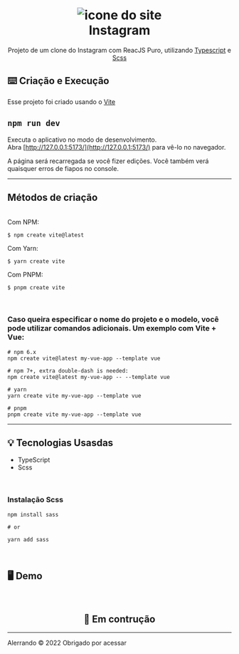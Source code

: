 <h1 align="center">
    <img src="./github/instagram_icon_161086.ico" alt="icone do site">
    </br>
    Instagram
</h1>

<p align="center">Projeto de um clone do Instagram com ReacJS Puro, utilizando <a href="https://www.typescriptlang.org/">Typescript</a> e <a href="https://sass-lang.com/install">Scss</a></p>

## ⌨️ Criação e Execução

<p>Esse projeto foi criado usando o <a href="https://vitejs.dev/guide/">Vite</a></p>

## `npm run dev`
Executa o aplicativo no modo de desenvolvimento.<br />
Abra [http://127.0.0.1:5173/](http://127.0.0.1:5173/) para vê-lo no navegador.

A página será recarregada se você fizer edições.
Você também verá quaisquer erros de fiapos no console.</p>
<hr>

## Métodos de criação
<br>
Com NPM:

```
$ npm create vite@latest
```

Com Yarn:
```
$ yarn create vite
```

Com PNPM:
```
$ pnpm create vite
```
</br>
<h3>Caso queira especificar o nome do projeto e o modelo, você pode utilizar comandos adicionais. Um exemplo com Vite + Vue:</h3>

```
# npm 6.x
npm create vite@latest my-vue-app --template vue

# npm 7+, extra double-dash is needed:
npm create vite@latest my-vue-app -- --template vue

# yarn
yarn create vite my-vue-app --template vue

# pnpm
pnpm create vite my-vue-app --template vue
```
<hr>

## 💡 Tecnologias Usasdas
<ul>
<li>TypeScript
<li>Scss
</ul>
</br>
<h3>Instalação Scss</h3>

```
npm install sass

# or

yarn add sass
```


</br>

## 🖥️ Demo
<div align="center">
    <br/>
     <h2>🚧 Em contrução</h3>
</div>


<hr />
<p>Alerrando © 2022 Obrigado por acessar</p>